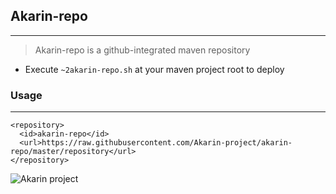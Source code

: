 ## Akarin-repo
***

> Akarin-repo is a github-integrated maven repository

* Execute `~2akarin-repo.sh` at your maven project root to deploy

### Usage
***
```
<repository>
  <id>akarin-repo</id>
  <url>https://raw.githubusercontent.com/Akarin-project/akarin-repo/master/repository</url>
</repository>
```

![Akarin project](https://i.imgur.com/vy4YA2J.png)